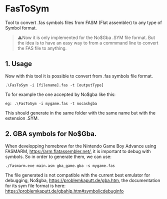 # FasToSym
Tool to convert .fas symbols files from FASM (Flat assembler) to any type of Symbol format.

> ⚠️Now it is only implemented for the No$Gba .SYM file format. But the idea is to have an easy way to from a commmand line to convert the FAS file to anything.

## 1. Usage

Now with this tool it is possible to convert from .fas symbols file format.
```
.\FasToSym -i [filename].fas -t [outputType]
```
To for example the one accepted by No$gba like this:
```
eg: .\FasToSym -i mygame.fas -t nocashgba
```
This should generate in the same folder with the same name but with the extension .SYM.

## 2. GBA symbols for No$Gba.

When developping homebrew for the Nintendo Game Boy Advance using FASMARM, https://arm.flatassembler.net/, it is important to debug with symbols. So in order to generate them, we can use:
```
./fasmarm.exe main.asm gba_game.gba -s mygame.fas
```
The file generated is not compatible with the current best emulator for debugging, No$gba, https://problemkaputt.de/gba.htm, the documentation for its sym file format is here: https://problemkaputt.de/gbahlp.htm#symbolicdebuginfo










